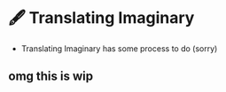 # 🖋 Translating Imaginary
- Translating Imaginary has some process to do (sorry)

## omg this is wip